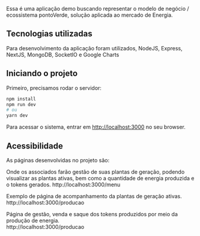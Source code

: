 Essa é uma aplicação demo buscando representar o modelo de negócio / ecossistema pontoVerde, solução aplicada ao mercado de Energia. 

## Tecnologias utilizadas

Para desenvolvimento da aplicação foram utilizados, NodeJS, Express, NextJS, MongoDB, SocketIO e Google Charts

## Iniciando o projeto

Primeiro, precisamos rodar o servidor:

```bash
npm install
npm run dev
# ou
yarn dev
```

Para acessar o sistema, entrar em [http://localhost:3000](http://localhost:3000) no seu browser.

## Acessibilidade

As páginas desenvolvidas no projeto são: 

Onde os associados farão gestão de suas plantas de geração, podendo visualizar as plantas ativas, bem como a quantidade de energia produzida e o tokens gerados. 
http://localhost:3000/menu

Exemplo de página de acompanhamento da plantas de geração ativas. 
http://localhost:3000/producao


Página de gestão, venda e saque dos tokens produzidos por meio da produção de energia.  
http://localhost:3000/producao